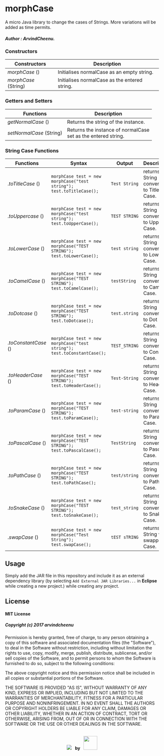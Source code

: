# morphCase
A micro Java library to change the cases of Strings. More variations will be added as time permits.
##### Author : ArvindCheenu.

### Constructors

| Constructors | Description |
--- | --- |
*morphCase* ()  | Initialises normalCase as an empty string.
*morphCase* (String)  | Initialises normalCase as the entered string.

### Getters and Setters

| Functions | Description |
--- | --- |
*getNormalCase* ()  | Returns the string of the instance.
*setNormalCase* (String)  | Returns the instance of normalCase<br/>set as the entered string.

### String Case Functions

| Functions | Syntax | Output | Description |
--- | --- | --- | --- | 
.*toTitleCase* () | ```morphCase test = new morphCase("test string");   test.toTitleCase();```|`Test String`| returns String converted to Title Case.
.*toUppercase* () | ```morphCase test = new morphCase("test string");   test.toUpperCase();```|`TEST STRING`| returns String converted to Upper Case.
.*toLowerCase* () | ```morphCase test = new morphCase("TEST STRING");   test.toLowerCase();```|`test string`| returns String converted to Lower Case.
.*toCamelCase* () | ```morphCase test = new morphCase("TEST STRING");   test.toCamelCase();```|`testString`| returns String converted to Camel Case.
.*toDotcase* () | ```morphCase test = new morphCase("TEST STRING");   test.toDotcase();```|`test.string`| returns String converted to Dot Case.
.*toConstantCase* () | ```morphCase test = new morphCase("test string");   test.toConstantCase();```|`TEST_STRING`| returns String converted to Constant Case.
.*toHeaderCase* () | ```morphCase test = new morphCase("TEST STRING");   test.toHeaderCase();```|`Test-String`| returns String converted to Header Case.
.*toParamCase* () | ```morphCase test = new morphCase("TEST STRING");   test.toParamCase();```|`test-string`| returns String converted to Param Case.
.*toPascalCase* () | ```morphCase test = new morphCase("TEST STRING");   test.toPascalCase();```|`TestString`| returns String converted to Pascal Case.
.*toPathCase* () | ```morphCase test = new morphCase("TEST STRING");   test.toPathCase();```|`test/string`| returns String converted to Path Case.
.*toSnakeCase* () | ```morphCase test = new morphCase("TEST STRING");   test.toSnakeCase();```|`test_string`| returns String converted to Snake Case.
.*swapCase* () |  ```morphCase test = new morphCase("Test String");   test.swapCase();```|`tEST sTRING`| returns String with swapped Case.

## Usage 

Simply add the JAR file in this repository and include it as an external dependency library (by selecting `Add External JAR Libraries...` in **Eclipse** while creating a new project.) while creating any project.

## License

#### MIT License

##### *Copyright (c) 2017 arvindcheenu*

Permission is hereby granted, free of charge, to any person obtaining a copy
of this software and associated documentation files (the "Software"), to deal
in the Software without restriction, including without limitation the rights
to use, copy, modify, merge, publish, distribute, sublicense, and/or sell
copies of the Software, and to permit persons to whom the Software is
furnished to do so, subject to the following conditions:

The above copyright notice and this permission notice shall be included in all
copies or substantial portions of the Software.

THE SOFTWARE IS PROVIDED "AS IS", WITHOUT WARRANTY OF ANY KIND, EXPRESS OR
IMPLIED, INCLUDING BUT NOT LIMITED TO THE WARRANTIES OF MERCHANTABILITY,
FITNESS FOR A PARTICULAR PURPOSE AND NONINFRINGEMENT. IN NO EVENT SHALL THE
AUTHORS OR COPYRIGHT HOLDERS BE LIABLE FOR ANY CLAIM, DAMAGES OR OTHER
LIABILITY, WHETHER IN AN ACTION OF CONTRACT, TORT OR OTHERWISE, ARISING FROM,
OUT OF OR IN CONNECTION WITH THE SOFTWARE OR THE USE OR OTHER DEALINGS IN THE
SOFTWARE.

<p align="center"> 
<br/>
<img style="padding-top:15px;" src="http://forthebadge.com/badges/built-with-swag.svg"/>
  <span style="font-weight:bold;">&nbsp;&nbsp;by&nbsp;&nbsp;</span>
<img src="https://avatars1.githubusercontent.com/u/13925213?s=460&v=4" width="45px" height="45px"/>
<br/>
</p>

